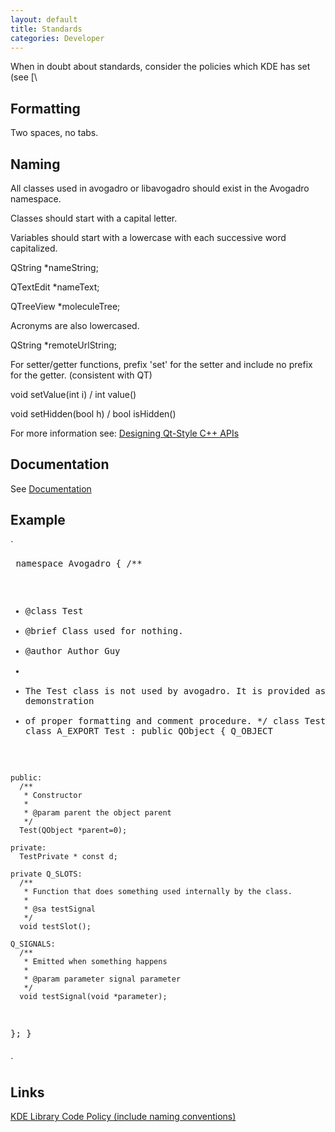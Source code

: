 ```yaml
---
layout: default
title: Standards
categories: Developer
---
```




When in doubt about standards, consider the policies which KDE has set (see [\

Formatting
----------

Two spaces, no tabs.

Naming
------

All classes used in avogadro or libavogadro should exist in the Avogadro namespace.

Classes should start with a capital letter.

Variables should start with a lowercase with each successive word capitalized.

  
QString \*nameString;

QTextEdit \*nameText;

QTreeView \*moleculeTree;

Acronyms are also lowercased.

  
QString \*remoteUrlString;

For setter/getter functions, prefix 'set' for the setter and include no prefix for the getter. (consistent with QT)

  
void setValue(int i) / int value()

void setHidden(bool h) / bool isHidden()

For more information see: [Designing Qt-Style C++ APIs](http://doc.qt.nokia.com/qq/qq13-apis.html)

Documentation
-------------

See [Documentation](Documentation "wikilink")

Example
-------

`<pre>
namespace Avogadro {
  /**
   * @class Test
   * @brief Class used for nothing.
   * @author Author Guy
   *
   * The Test class is not used by avogadro.  It is provided as a demonstration
   * of proper formatting and comment procedure.
   */
  class TestPrivate
  class A_EXPORT Test : public QObject
  {
    Q_OBJECT

    public:
      /**
       * Constructor
       *
       * @param parent the object parent
       */
      Test(QObject *parent=0);

    private:
      TestPrivate * const d;

    private Q_SLOTS:
      /**
       * Function that does something used internally by the class.
       * 
       * @sa testSignal
       */
      void testSlot();

    Q_SIGNALS:
      /**
       * Emitted when something happens
       *
       * @param parameter signal parameter
       */
      void testSignal(void *parameter);
  };
}
</pre>`

Links
-----

[KDE Library Code Policy (include naming conventions)](http://techbase.kde.org/Policies/Library_Code_Policy)



